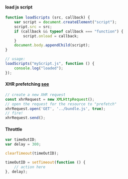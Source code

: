 #### load js script

```js
function loadScripts (src, callback) {
    var script = document.createElement("script");
    script.src = src;
    if (callback && typeof callback === "function") {
        script.onload = callback;
    }
    document.body.appendChild(script);
}

// usage:
loadScripts("myScript.js", function () {
    console.log("loaded");
});
```

#### XHR prefetching [see](https://medium.com/dev-channel/a-netflix-web-performance-case-study-c0bcde26a9d9)

```js
// create a new XHR request
const xhrRequest = new XMLHttpRequest();
// open the request for the resource to "prefetch"
xhrRequest.open('GET', '../bundle.js', true);
// fire!
xhrRequest.send();
```


#### Throttle

```js
var timeOutID;
var delay = 300;

clearTimeout(timeOutID);

timeOutID = setTimeout(function () {
    // action here
}, delay);


```